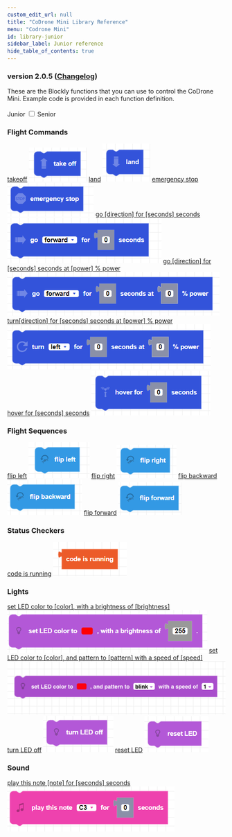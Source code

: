```yaml
---
custom_edit_url: null
title: "CoDrone Mini Library Reference"
menu: "Codrone Mini"
id: library-junior
sidebar_label: Junior reference
hide_table_of_contents: true
---
```


<h3 class="homeDocLandingVersion">version 2.0.5 (<a class="orange-link" href="/docs/codrone-mini/blockly/changelog">Changelog</a>) </h3>
These are the Blockly functions that you can use to control the CoDrone Mini. Example code is provided in each function definition.

<div class="center">
<br />
<span class="label-toggle">Junior</span>
<label onClick={function hi(){if(!document.getElementById("juniorSeniorSelector").checked){window.location.href = "/docs/codrone-mini/blockly/reference/library-senior"}}} class="switch">
 <input id="juniorSeniorSelector" type="checkbox" />
<span class="slider round"></span> 
</label>   
<span class="label-toggle">Senior</span>
</div>


<div class="boxLanding">
  <div class="parentContainer">
    <div class="box-reference-shadow margin-bottom-20">
        <h3>Flight Commands</h3>
        <a href="/docs/codrone-mini/blockly/Junior/Flight-Commands/01-takeoff">takeoff</a>
        <img src="/img/codrone-mini/blockly/Junior/Flight-Commands/takeoff.png"></img>
        <a href="/docs/codrone-mini/blockly/Junior/Flight-Commands/02-land">land</a>
        <img src="/img/codrone-mini/blockly/Junior/Flight-Commands/land.png"></img>
        <a href="/docs/codrone-mini/blockly/Junior/Flight-Commands/03-emergency-stop">emergency stop</a>
        <img src="/img/codrone-mini/blockly/Junior/Flight-Commands/emergencystop.png"></img>
        <a href="/docs/codrone-mini/blockly/Junior/Flight-Commands/04-go">go [direction] for [seconds] seconds</a>
        <img src="/img/codrone-mini/blockly/Junior/Flight-Commands/go.png"></img>
        <a href="/docs/codrone-mini/blockly/Junior/Flight-Commands/05-go-power">go [direction] for [seconds] seconds at [power] % power </a>
        <img src="/img/codrone-mini/blockly/Junior/Flight-Commands/go-power.png"></img>
        <a href="/docs/codrone-mini/blockly/Junior/Flight-Commands/06-turn">turn[direction] for [seconds] seconds at [power] % power </a>
        <img src="/img/codrone-mini/blockly/Junior/Flight-Commands/turn.png"></img>
        <a href="/docs/codrone-mini/blockly/Junior/Flight-Commands/07-hover">hover for [seconds] seconds</a>
        <img src="/img/codrone-mini/blockly/Junior/Flight-Commands/hover.png"></img>
    </div>
    <div class="box-reference-shadow margin-bottom-20">
      <h3>Flight Sequences</h3>
      <a href="/docs/codrone-mini/blockly/Junior/Flight-Sequences/01-flip-left">flip left</a>
        <img src="/img/codrone-mini/blockly/Junior/Flight-Sequences/flipleft.png"></img>
      <a href="/docs/codrone-mini/blockly/Junior/Flight-Sequences/02-flip-right">flip right</a>
        <img src="/img/codrone-mini/blockly/Junior/Flight-Sequences/flipright.png"></img>
      <a href="/docs/codrone-mini/blockly/Junior/Flight-Sequences/03-flip-backward">flip backward</a>
        <img src="/img/codrone-mini/blockly/Junior/Flight-Sequences/flipbackward.png"></img>
      <a href="/docs/codrone-mini/blockly/Junior/Flight-Sequences/04-flip-forward">flip forward</a>
        <img src="/img/codrone-mini/blockly/Junior/Flight-Sequences/flipforward.png"></img>
    </div>
  </div>
  <div class="parentContainer">
    <div class="box-reference-shadow margin-bottom-20">
      <h3>Status Checkers</h3>
      <a href="/docs/codrone-mini/blockly/Junior/Status-Checkers/01-code-is-running">code is running</a>
      <img src="/img/codrone-mini/blockly/Junior/Status-Checkers/codeisrunning.png"></img>
    </div>
    <div class="box-reference-shadow margin-bottom-20">
      <h3>Lights</h3>
      <a href="/docs/codrone-mini/blockly/Junior/Lights/01-set-drone-LED">set LED color to [color], with a brightness of [brightness]</a>
      <img src="/img/codrone-mini/blockly/Junior/Lights/LEDcolor.png"></img>
      <a href="/docs/codrone-mini/blockly/Junior/Lights/02-set-drone-LED-pattern">set LED color to [color], and pattern to [pattern] with a speed of [speed]</a>
      <img src="/img/codrone-mini/blockly/Junior/Lights/LEDcolor_pattern.png"></img>
      <a href="/docs/codrone-mini/blockly/Junior/Lights/03-turn-LED-off">turn LED off</a>
      <img src="/img/codrone-mini/blockly/Junior/Lights/LEDoff.png"></img>
      <a href="/docs/codrone-mini/blockly/Junior/Lights/04-reset-LED">reset LED</a>
      <img src="/img/codrone-mini/blockly/Junior/Lights/resetLED.png"></img>
    </div>
    <div class="box-reference-shadow margin-bottom-20">
      <h3>Sound</h3>
      <a href="/docs/codrone-mini/blockly/Junior/Sound/01-play-note">play this note [note] for [seconds] seconds</a>
      <img src="/img/codrone-mini/blockly/Junior/Sound/playnote.png"></img>
    </div>
  </div>
</div>

<div class="boxLanding">
</div>
